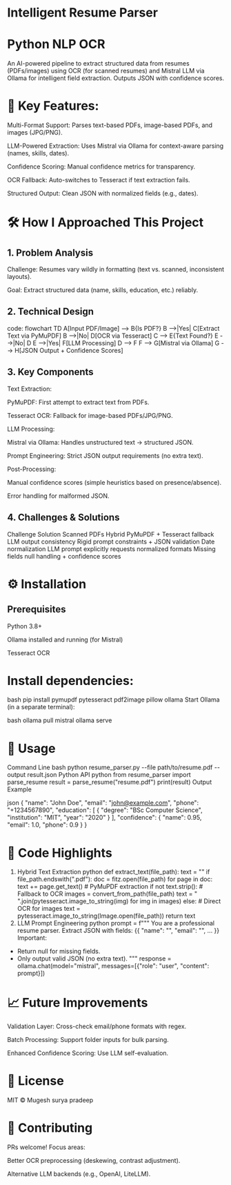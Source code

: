 # Intelligent Resume Parser
# Python NLP OCR

An AI-powered pipeline to extract structured data from resumes (PDFs/images) using OCR (for scanned resumes) and Mistral LLM via Ollama for intelligent field extraction. Outputs JSON with confidence scores.

# 🚀 Key Features: 

Multi-Format Support: Parses text-based PDFs, image-based PDFs, and images (JPG/PNG).

LLM-Powered Extraction: Uses Mistral via Ollama for context-aware parsing (names, skills, dates).

Confidence Scoring: Manual confidence metrics for transparency.

OCR Fallback: Auto-switches to Tesseract if text extraction fails.

Structured Output: Clean JSON with normalized fields (e.g., dates).

# 🛠️ How I Approached This Project
## 1. Problem Analysis
Challenge: Resumes vary wildly in formatting (text vs. scanned, inconsistent layouts).

Goal: Extract structured data (name, skills, education, etc.) reliably.

## 2. Technical Design
   code:
   flowchart TD
    A[Input PDF/Image] --> B{Is PDF?}
    B -->|Yes| C[Extract Text via PyMuPDF]
    B -->|No| D[OCR via Tesseract]
    C --> E{Text Found?}
    E -->|No| D
    E -->|Yes| F[LLM Processing]
    D --> F
    F --> G[Mistral via Ollama]
    G --> H[JSON Output + Confidence Scores]

## 3. Key Components
Text Extraction:

PyMuPDF: First attempt to extract text from PDFs.

Tesseract OCR: Fallback for image-based PDFs/JPG/PNG.

LLM Processing:

Mistral via Ollama: Handles unstructured text → structured JSON.

Prompt Engineering: Strict JSON output requirements (no extra text).

Post-Processing:

Manual confidence scores (simple heuristics based on presence/absence).

Error handling for malformed JSON.

## 4. Challenges & Solutions
Challenge	Solution
Scanned PDFs	Hybrid PyMuPDF + Tesseract fallback
LLM output consistency	Rigid prompt constraints + JSON validation
Date normalization	LLM prompt explicitly requests normalized formats
Missing fields	null handling + confidence scores

# ⚙️ Installation
## Prerequisites
Python 3.8+

Ollama installed and running (for Mistral)

Tesseract OCR

# Install dependencies:

bash
pip install pymupdf pytesseract pdf2image pillow ollama
Start Ollama (in a separate terminal):

bash
ollama pull mistral
ollama serve

# 📌 Usage
Command Line
bash
python resume_parser.py --file path/to/resume.pdf --output result.json
Python API
python
from resume_parser import parse_resume
result = parse_resume("resume.pdf")
print(result)
Output Example

json
{
  "name": "John Doe",
  "email": "john@example.com",
  "phone": "+1234567890",
  "education": [
    {
      "degree": "BSc Computer Science",
      "institution": "MIT",
      "year": "2020"
    }
  ],
  "confidence": {
    "name": 0.95,
    "email": 1.0,
    "phone": 0.9
  }
}

# 🧩 Code Highlights
1. Hybrid Text Extraction
python
def extract_text(file_path):
    text = ""
    if file_path.endswith(".pdf"):
        doc = fitz.open(file_path)
        for page in doc:
            text += page.get_text()  # PyMuPDF extraction
        if not text.strip():  # Fallback to OCR
            images = convert_from_path(file_path)
            text = " ".join(pytesseract.image_to_string(img) for img in images)
    else:  # Direct OCR for images
        text = pytesseract.image_to_string(Image.open(file_path))
    return text
2. LLM Prompt Engineering
python
prompt = f"""
You are a professional resume parser. Extract JSON with fields:
{{
  "name": "", 
  "email": "",
  ...
}}
Important:
- Return null for missing fields.
- Only output valid JSON (no extra text).
"""
response = ollama.chat(model="mistral", messages=[{"role": "user", "content": prompt}])

# 📈 Future Improvements
Validation Layer: Cross-check email/phone formats with regex.

Batch Processing: Support folder inputs for bulk parsing.

Enhanced Confidence Scoring: Use LLM self-evaluation.

# 📜 License
MIT © Mugesh surya pradeep

# 🤝 Contributing
PRs welcome! Focus areas:

Better OCR preprocessing (deskewing, contrast adjustment).

Alternative LLM backends (e.g., OpenAI, LiteLLM).

